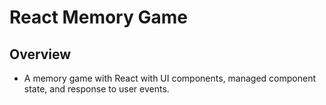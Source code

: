 # React Memory Game

## Overview
- A memory game with React with UI components, managed component state, and response to user events.
